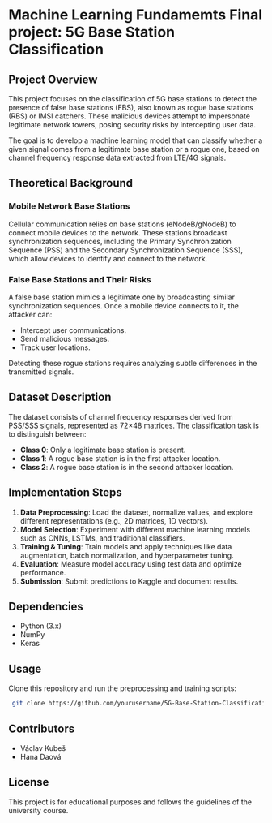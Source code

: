 # Machine Learning Fundamemts Final project: 5G Base Station Classification

## Project Overview
This project focuses on the classification of 5G base stations to detect the presence of false base stations (FBS), also known as rogue base stations (RBS) or IMSI catchers. These malicious devices attempt to impersonate legitimate network towers, posing security risks by intercepting user data.

The goal is to develop a machine learning model that can classify whether a given signal comes from a legitimate base station or a rogue one, based on channel frequency response data extracted from LTE/4G signals.

## Theoretical Background
### Mobile Network Base Stations
Cellular communication relies on base stations (eNodeB/gNodeB) to connect mobile devices to the network. These stations broadcast synchronization sequences, including the Primary Synchronization Sequence (PSS) and the Secondary Synchronization Sequence (SSS), which allow devices to identify and connect to the network.

### False Base Stations and Their Risks
A false base station mimics a legitimate one by broadcasting similar synchronization sequences. Once a mobile device connects to it, the attacker can:
- Intercept user communications.
- Send malicious messages.
- Track user locations.

Detecting these rogue stations requires analyzing subtle differences in the transmitted signals.

## Dataset Description
The dataset consists of channel frequency responses derived from PSS/SSS signals, represented as 72×48 matrices. The classification task is to distinguish between:
- **Class 0**: Only a legitimate base station is present.
- **Class 1**: A rogue base station is in the first attacker location.
- **Class 2**: A rogue base station is in the second attacker location.

## Implementation Steps
1. **Data Preprocessing**: Load the dataset, normalize values, and explore different representations (e.g., 2D matrices, 1D vectors).
2. **Model Selection**: Experiment with different machine learning models such as CNNs, LSTMs, and traditional classifiers.
3. **Training & Tuning**: Train models and apply techniques like data augmentation, batch normalization, and hyperparameter tuning.
4. **Evaluation**: Measure model accuracy using test data and optimize performance.
5. **Submission**: Submit predictions to Kaggle and document results.

## Dependencies
- Python (3.x)
- NumPy
- Keras

## Usage
Clone this repository and run the preprocessing and training scripts:
```bash
 git clone https://github.com/yourusername/5G-Base-Station-Classification.git
```

## Contributors
- Václav Kubeš
- Hana Daová

## License
This project is for educational purposes and follows the guidelines of the university course.

